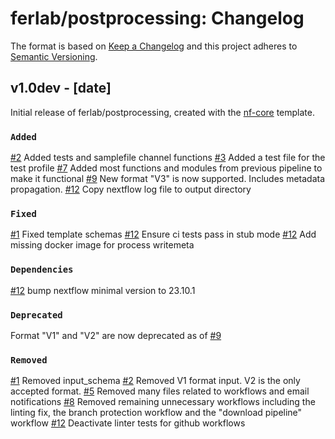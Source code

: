 # ferlab/postprocessing: Changelog

The format is based on [Keep a Changelog](https://keepachangelog.com/en/1.0.0/)
and this project adheres to [Semantic Versioning](https://semver.org/spec/v2.0.0.html).

## v1.0dev - [date]

Initial release of ferlab/postprocessing, created with the [nf-core](https://nf-co.re/) template.

### `Added`
[#2](https://github.com/FelixAntoineLeSieur/Post-processing-Pipeline/pull/2) Added tests and samplefile channel functions
[#3](https://github.com/FelixAntoineLeSieur/Post-processing-Pipeline/pull/3) Added a test file for the test profile
[#7](https://github.com/Ferlab-Ste-Justine/Post-processing-Pipeline/pull/7) Added most functions and modules from previous pipeline to make it functional
[#9](https://github.com/Ferlab-Ste-Justine/Post-processing-Pipeline/pull/9) New format "V3" is now supported. Includes metadata propagation. 
[#12](https://github.com/Ferlab-Ste-Justine/Post-processing-Pipeline/pull/12) Copy nextflow log file to output directory

### `Fixed`
[#1](https://github.com/FelixAntoineLeSieur/Post-processing-Pipeline/pull/1) Fixed template schemas
[#12](https://github.com/Ferlab-Ste-Justine/Post-processing-Pipeline/pull/12) Ensure ci tests pass in stub mode
[#12](https://github.com/Ferlab-Ste-Justine/Post-processing-Pipeline/pull/12) Add missing docker image for process writemeta

### `Dependencies`
[#12](https://github.com/Ferlab-Ste-Justine/Post-processing-Pipeline/pull/12) bump nextflow minimal version to 23.10.1

### `Deprecated`
Format "V1" and "V2" are now deprecated as of [#9](https://github.com/Ferlab-Ste-Justine/Post-processing-Pipeline/pull/9)
### `Removed`
[#1](https://github.com/FelixAntoineLeSieur/Post-processing-Pipeline/pull/1) Removed input_schema
[#2](https://github.com/FelixAntoineLeSieur/Post-processing-Pipeline/pull/2) Removed V1 format input. V2 is the only accepted format.
[#5](https://github.com/Ferlab-Ste-Justine/Post-processing-Pipeline/pull/5) Removed many files related to workflows and email notifications
[#8](https://github.com/Ferlab-Ste-Justine/Post-processing-Pipeline/pull/8) Removed remaining unnecessary workflows including the linting fix, the branch protection workflow and the "download pipeline" workflow
[#12](https://github.com/Ferlab-Ste-Justine/Post-processing-Pipeline/pull/12) Deactivate linter tests for github workflows